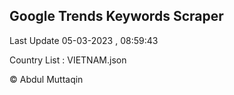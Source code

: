 

## Google Trends Keywords Scraper 
 
Last Update 05-03-2023 , 08:59:43

Country List :
VIETNAM.json



© Abdul Muttaqin 
